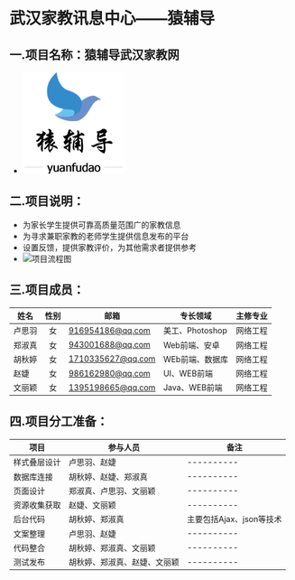 
# 武汉家教讯息中心——猿辅导
## 一.项目名称：猿辅导武汉家教网
* ![猿辅导项目图案](https://raw.githubusercontent.com/BTB8059/wust1-teaching/master/src/main/webapp/img/yuanfudao.jpg)
## 二.项目说明：
* 为家长学生提供可靠高质量范围广的家教信息
* 为寻求兼职家教的老师学生提供信息发布的平台
* 设置反馈，提供家教评价，为其他需求者提供参考
* ![项目流程图](https://i.loli.net/2017/07/14/596842b58e44f.jpg)
## 三.项目成员：
| 姓名        | 性别 |    邮箱   |  专长领域   |主修专业|
| ------------- |:-----:| -----------| ------------|------------|
| 卢思羽 | 女| 916954186@qq.com | 美工、Photoshop|网络工程|
| 郑淑真 | 女| 943001688@qq.com | Web前端、安卓|网络工程|
| 胡秋婷 | 女| 1710335627@qq.com | WEb前端、数据库|网络工程|
| 赵婕 | 女| 986162980@qq.com | UI、WEB前端|网络工程|
| 文丽颖 | 女| 1395198665@qq.com | Java、WEB前端|网络工程|
## 四.项目分工准备：
| 项目   |     参与人员   |  备注   |
| ------------- |-----------|----------|
| 样式叠层设计 | 卢思羽、赵婕 |----------|
| 数据库连接 |胡秋婷、赵婕、郑淑真  |----------|
| 页面设计 |郑淑真、卢思羽、文丽颖  |----------|
| 资源收集获取 |赵婕、文丽颖  |----------|
| 后台代码 |胡秋婷、郑淑真 |主要包括Ajax、json等技术|
| 文案整理 | 卢思羽、赵婕 |----------|
| 代码整合 | 胡秋婷、郑淑真、文丽颖 |----------|
| 测试发布 | 胡秋婷、郑淑真、赵婕、文丽颖 |----------|

